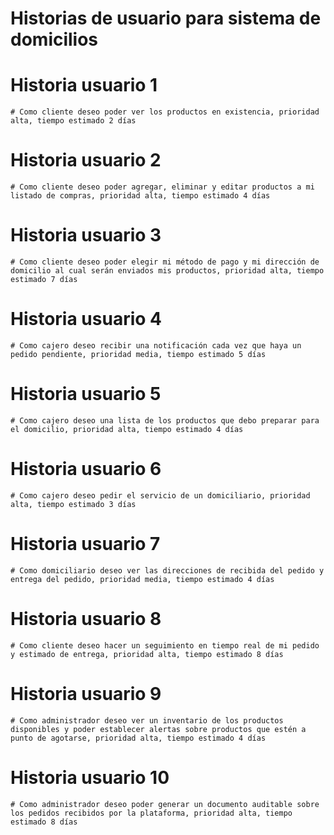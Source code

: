 # Historias de usuario para sistema de domicilios
  # Historia usuario 1
    # Como cliente deseo poder ver los productos en existencia, prioridad alta, tiempo estimado 2 días
  # Historia usuario 2
    # Como cliente deseo poder agregar, eliminar y editar productos a mi listado de compras, prioridad alta, tiempo estimado 4 días
  # Historia usuario 3
    # Como cliente deseo poder elegir mi método de pago y mi dirección de domicilio al cual serán enviados mis productos, prioridad alta, tiempo estimado 7 días
  # Historia usuario 4
    # Como cajero deseo recibir una notificación cada vez que haya un pedido pendiente, prioridad media, tiempo estimado 5 días
  # Historia usuario 5
    # Como cajero deseo una lista de los productos que debo preparar para el domicilio, prioridad alta, tiempo estimado 4 días
  # Historia usuario 6
    # Como cajero deseo pedir el servicio de un domiciliario, prioridad alta, tiempo estimado 3 días
  # Historia usuario 7
    # Como domiciliario deseo ver las direcciones de recibida del pedido y entrega del pedido, prioridad media, tiempo estimado 4 días
  # Historia usuario 8
    # Como cliente deseo hacer un seguimiento en tiempo real de mi pedido y estimado de entrega, prioridad alta, tiempo estimado 8 días
  # Historia usuario 9
    # Como administrador deseo ver un inventario de los productos disponibles y poder establecer alertas sobre productos que estén a punto de agotarse, prioridad alta, tiempo estimado 4 días
  # Historia usuario 10
    # Como administrador deseo poder generar un documento auditable sobre los pedidos recibidos por la plataforma, prioridad alta, tiempo estimado 8 días
